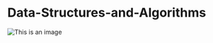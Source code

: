 # Data-Structures-and-Algorithms
![This is an image](https://c7.alamy.com/comp/9/f7b3e63612fb4a5eb6cc80ca1134f529/2ey3bfk.jpg)
